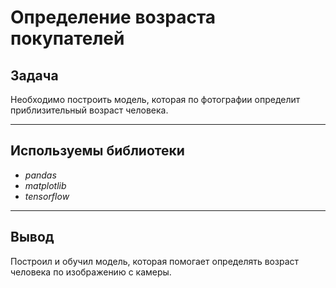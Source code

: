 # Определение возраста покупателей

## Задача
Необходимо построить модель, которая по фотографии определит приблизительный возраст человека.

---
## Используемы библиотеки

- *pandas*
- *matplotlib*
- *tensorflow*

---
## Вывод

Построил и обучил модель, которая помогает определять возраст человека по изображению с камеры.
